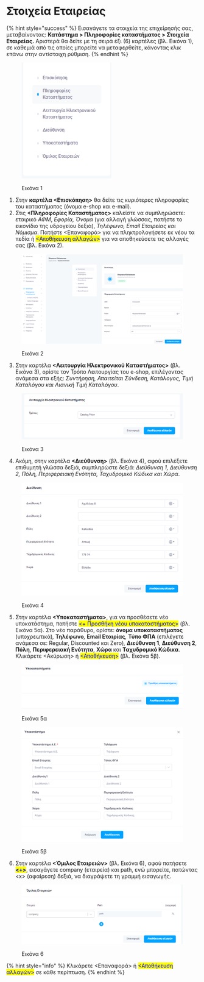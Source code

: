 # Στοιχεία Εταιρείας

{% hint style="success" %}
Εισαγάγετε τα στοιχεία της επιχείρησής σας, μεταβαίνοντας: **Κατάστημα > Πληροφορίες καταστήματος > Στοιχεία Εταιρείας.** Αριστερά θα δείτε με τη σειρά έξι (6) καρτέλες (βλ. Εικόνα 1), σε καθεμιά από τις οποίες μπορείτε να μεταφερθείτε, κάνοντας κλικ επάνω στην αντίστοιχη ρύθμιση.
{% endhint %}

<figure><img src="../../.gitbook/assets/ScreenHunter 594.png" alt=""><figcaption><p>Εικόνα 1</p></figcaption></figure>

1. Στην **καρτέλα <Επισκόπηση>** θα δείτε τις κυριότερες πληροφορίες του καταστήματος (όνομα e-shop και e-mail).
2. Στις **<Πληροφορίες Καταστήματος>** καλείστε να συμπληρώσετε: εταιρικό _ΑΦΜ_, _Εφορία, Όνομα_ (για αλλαγή γλώσσας, πατήστε το εικονίδιο της υδρογείου δεξιά), _Τηλέφωνο, Email Εταιρείας και Νόμισμα_. Πατήστε <Επαναφορά> για να πληκτρολογήσετε εκ νέου τα πεδία ή <mark style="color:blue;"><Αποθήκευση αλλαγών></mark> για να αποθηκεύσετε τις αλλαγές σας (βλ. Εικόνα 2).

<figure><img src="../../.gitbook/assets/ScreenHunter 596.png" alt=""><figcaption><p>Εικόνα 2</p></figcaption></figure>



3. Στην καρτέλα **<Λειτουργία Ηλεκτρονικού Καταστήματος>** (βλ. Εικόνα 3), ορίστε τον Τρόπο Λειτουργίας του e-shop, επιλέγοντας ανάμεσα στα εξής: _Συντήρηση, Απαιτείται Σύνδεση, Κατάλογος, Τιμή Καταλόγου και Λιανική Τιμή Καταλόγου_.&#x20;

<figure><img src="../../.gitbook/assets/ScreenHunter 597.png" alt=""><figcaption><p>Εικόνα 3</p></figcaption></figure>



4. Ακόμη, στην καρτέλα **<Διεύθυνση>** (βλ. Εικόνα 4), αφού επιλέξετε επιθυμητή γλώσσα δεξιά, συμπληρώστε δεξιά: _Διεύθυνση 1, Διεύθυνση 2, Πόλη, Περιφερειακή Ενότητα, Ταχυδρομικό Κώδικα και Χώρα_.

<figure><img src="../../.gitbook/assets/ScreenHunter 598.png" alt=""><figcaption><p>Εικόνα 4</p></figcaption></figure>

5. Στην καρτέλα **<Υποκαταστήματα>**, για να προσθέσετε νέο υποκατάστημα, πατήστε <mark style="color:blue;"><+ Προσθήκη νέου υποκαταστήματος></mark> (βλ. Εικόνα 5α). Στο νέο παράθυρο, ορίστε: **όνομα υποκαταστήματος** (υποχρεωτικά)_,_ **Τηλέφωνο**_,_ **Email Εταιρίας**_,_ **Τύπο ΦΠΑ** (επιλέγετε ανάμεσα σε: Regular, Discounted και Zero)_,_ **Διεύθυνση 1**, **Διεύθυνση 2**, **Πόλη**, **Περιφερειακή Ενότητα**, **Χώρα** και **Ταχυδρομικό Κώδικα**. Κλικάρετε <Ακύρωση> ή <mark style="color:blue;"><Αποθήκευση></mark> (βλ. Εικόνα 5β). &#x20;

<figure><img src="../../.gitbook/assets/ScreenHunter 599.png" alt=""><figcaption><p>Εικόνα 5α</p></figcaption></figure>

<figure><img src="../../.gitbook/assets/ScreenHunter 602.png" alt="" width="563"><figcaption><p>Εικόνα 5β</p></figcaption></figure>



6. Στην καρτέλα **<Όμιλος Εταιρειών>** (βλ. Εικόνα 6), αφού πατήσετε <mark style="color:blue;">**<+>**</mark>, εισαγάγετε company (εταιρεία) και path, ενώ μπορείτε, πατώντας \<x> (αφαίρεση) δεξιά, να διαγράψετε τη γραμμή εισαγωγής.&#x20;

<figure><img src="../../.gitbook/assets/ScreenHunter 601.png" alt=""><figcaption><p>Εικόνα 6</p></figcaption></figure>

{% hint style="info" %}
Κλικάρετε <Επαναφορά> ή <mark style="color:blue;"><Αποθήκευση αλλαγών></mark> σε κάθε περίπτωση.
{% endhint %}

